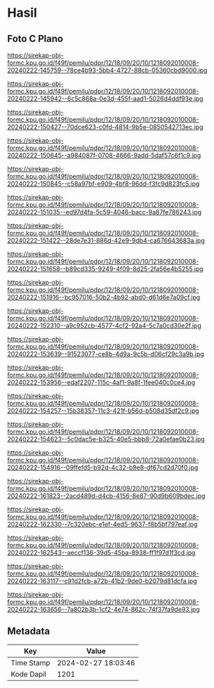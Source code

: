 # Hasil

## Foto C Plano

https://sirekap-obj-formc.kpu.go.id/f49f/pemilu/pdpr/12/18/09/20/10/1218092010008-20240222-145759--78ce4b93-5bb4-4727-88cb-05360cbd9000.jpg

https://sirekap-obj-formc.kpu.go.id/f49f/pemilu/pdpr/12/18/09/20/10/1218092010008-20240222-145942--6c5c868a-0e3d-455f-aad1-5026d4ddf93e.jpg

https://sirekap-obj-formc.kpu.go.id/f49f/pemilu/pdpr/12/18/09/20/10/1218092010008-20240222-150427--70dce623-c0fd-4814-9b5e-0850542713ec.jpg

https://sirekap-obj-formc.kpu.go.id/f49f/pemilu/pdpr/12/18/09/20/10/1218092010008-20240222-150645--a984087f-0708-4666-9add-5daf57c6f1c9.jpg

https://sirekap-obj-formc.kpu.go.id/f49f/pemilu/pdpr/12/18/09/20/10/1218092010008-20240222-150845--c58a97bf-e909-4bf8-96dd-f3fc9d823fc5.jpg

https://sirekap-obj-formc.kpu.go.id/f49f/pemilu/pdpr/12/18/09/20/10/1218092010008-20240222-151035--ed97d4fa-5c59-4046-bacc-9a87fe786243.jpg

https://sirekap-obj-formc.kpu.go.id/f49f/pemilu/pdpr/12/18/09/20/10/1218092010008-20240222-151422--28de7e31-886d-42e9-9db4-ca676643683a.jpg

https://sirekap-obj-formc.kpu.go.id/f49f/pemilu/pdpr/12/18/09/20/10/1218092010008-20240222-151658--b89cd335-9249-4f09-8d25-2fa56e4b5255.jpg

https://sirekap-obj-formc.kpu.go.id/f49f/pemilu/pdpr/12/18/09/20/10/1218092010008-20240222-151916--bc957016-50b2-4b92-abd0-d61d6e7a09cf.jpg

https://sirekap-obj-formc.kpu.go.id/f49f/pemilu/pdpr/12/18/09/20/10/1218092010008-20240222-152310--a9c952cb-4577-4cf2-92a4-5c7a0cd30e2f.jpg

https://sirekap-obj-formc.kpu.go.id/f49f/pemilu/pdpr/12/18/09/20/10/1218092010008-20240222-153639--91523077-ce8b-4d9a-9c5b-d06cf29c3a9b.jpg

https://sirekap-obj-formc.kpu.go.id/f49f/pemilu/pdpr/12/18/09/20/10/1218092010008-20240222-153956--edaf2207-115c-4af1-9a8f-1fee040c0ce4.jpg

https://sirekap-obj-formc.kpu.go.id/f49f/pemilu/pdpr/12/18/09/20/10/1218092010008-20240222-154257--15b38357-11c3-421f-b56d-b508d35df2c9.jpg

https://sirekap-obj-formc.kpu.go.id/f49f/pemilu/pdpr/12/18/09/20/10/1218092010008-20240222-154623--5c0dac5e-b325-40e5-bbb8-72a0efae0b23.jpg

https://sirekap-obj-formc.kpu.go.id/f49f/pemilu/pdpr/12/18/09/20/10/1218092010008-20240222-154916--09ffefd5-b92d-4c32-b9e8-df67cd2d70f0.jpg

https://sirekap-obj-formc.kpu.go.id/f49f/pemilu/pdpr/12/18/09/20/10/1218092010008-20240222-161823--2acd489d-d4cb-4156-8e87-90d9b609bdec.jpg

https://sirekap-obj-formc.kpu.go.id/f49f/pemilu/pdpr/12/18/09/20/10/1218092010008-20240222-162330--7c320ebc-e1ef-4ed5-9637-f8b5bf797eaf.jpg

https://sirekap-obj-formc.kpu.go.id/f49f/pemilu/pdpr/12/18/09/20/10/1218092010008-20240222-162543--aeccf136-39d5-45ba-8938-ff1f97d1f3cd.jpg

https://sirekap-obj-formc.kpu.go.id/f49f/pemilu/pdpr/12/18/09/20/10/1218092010008-20240222-163117--c91d2fcb-a72b-41b2-9de0-b2079d81dcfa.jpg

https://sirekap-obj-formc.kpu.go.id/f49f/pemilu/pdpr/12/18/09/20/10/1218092010008-20240222-163656--7a802b3b-1cf2-4e74-862c-74f37fa9de93.jpg


## Metadata

| Key        | Value               |
| ---------- | ------------------- |
| Time Stamp | 2024-02-27 18:03:46 |
| Kode Dapil | 1201                |




